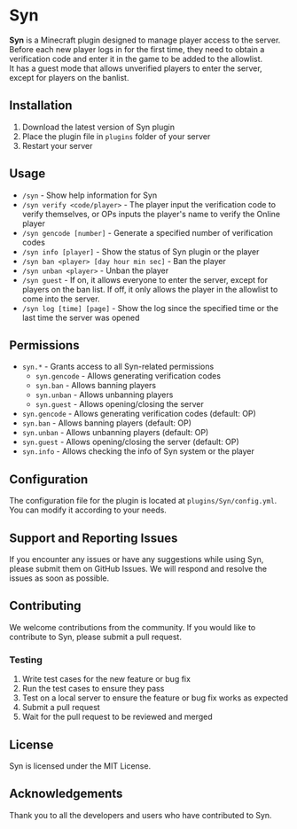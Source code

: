 # Syn

**Syn** is a Minecraft plugin designed to manage player access to the server.  
Before each new player logs in for the first time, they need to obtain a verification code and enter it in the game to
be added to the allowlist.  
It has a guest mode that allows unverified players to enter the server, except for players on the banlist.

## Installation

1. Download the latest version of Syn plugin
2. Place the plugin file in `plugins` folder of your server
3. Restart your server

## Usage

* `/syn` - Show help information for Syn
* `/syn verify <code/player>` - The player input the verification code to verify themselves, or OPs inputs the
  player's name to verify the Online player
* `/syn gencode [number]` - Generate a specified number of verification codes
* `/syn info [player]` - Show the status of Syn plugin or the player
* `/syn ban <player> [day hour min sec]` - Ban the player
* `/syn unban <player>` - Unban the player
* `/syn guest` - If on, it allows everyone to enter the server, except for players on the ban list.
  If off, it only allows the player in the allowlist to come into the server.
* `/syn log [time] [page]` - Show the log since the specified time or the last time the server was opened

## Permissions

* `syn.*` - Grants access to all Syn-related permissions
    * `syn.gencode` - Allows generating verification codes
    * `syn.ban` - Allows banning players
    * `syn.unban` - Allows unbanning players
    * `syn.guest` - Allows opening/closing the server
* `syn.gencode` - Allows generating verification codes (default: OP)
* `syn.ban` - Allows banning players (default: OP)
* `syn.unban` - Allows unbanning players (default: OP)
* `syn.guest` - Allows opening/closing the server (default: OP)
* `syn.info` - Allows checking the info of Syn system or the player

## Configuration

The configuration file for the plugin is located at `plugins/Syn/config.yml`. You can modify it according to your
needs.

## Support and Reporting Issues

If you encounter any issues or have any suggestions while using Syn, please submit them on GitHub Issues. We will
respond and resolve the issues as soon as possible.

## Contributing

We welcome contributions from the community. If you would like to contribute to Syn, please submit a pull
request.

### Testing

1. Write test cases for the new feature or bug fix
2. Run the test cases to ensure they pass
3. Test on a local server to ensure the feature or bug fix works as expected
4. Submit a pull request
5. Wait for the pull request to be reviewed and merged

## License

Syn is licensed under the MIT License.

## Acknowledgements

Thank you to all the developers and users who have contributed to Syn.